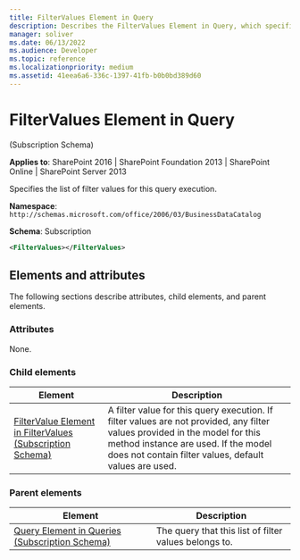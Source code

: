 ```yaml
---
title: FilterValues Element in Query
description: Describes the FilterValues Element in Query, which specifies the list of filter values for this query execution.
manager: soliver
ms.date: 06/13/2022
ms.audience: Developer
ms.topic: reference
ms.localizationpriority: medium
ms.assetid: 41eea6a6-336c-1397-41fb-b0b0bd389d60
---
```


# FilterValues Element in Query

(Subscription Schema)

**Applies to**: SharePoint 2016 | SharePoint Foundation 2013 | SharePoint Online | SharePoint Server 2013

Specifies the list of filter values for this query execution.

**Namespace**: `http://schemas.microsoft.com/office/2006/03/BusinessDataCatalog`

**Schema**: Subscription

```XML
<FilterValues></FilterValues>
```

## Elements and attributes

The following sections describe attributes, child elements, and parent elements.

### Attributes

None.

### Child elements

| Element | Description |
|---------|-------------|
| [FilterValue Element in FilterValues (Subscription Schema)](filtervalue-element-in-filtervalues-subscription-schema.md) | A filter value for this query execution. If filter values are not provided, any filter values provided in the model for this method instance are used. If the model does not contain filter values, default values are used. |

### Parent elements

| Element | Description |
|---------|-------------|
| [Query Element in Queries (Subscription Schema)](query-element-in-queries-subscription-schema.md) | The query that this list of filter values belongs to. |
